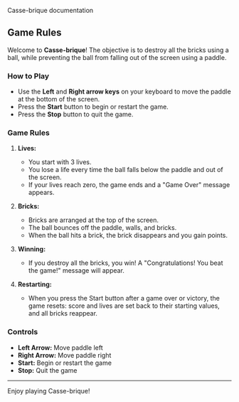 Casse-brique documentation

## Game Rules

Welcome to **Casse-brique**! The objective is to destroy all the bricks using a ball, while preventing the ball from falling out of the screen using a paddle.

### How to Play

- Use the **Left** and **Right arrow keys** on your keyboard to move the paddle at the bottom of the screen.
- Press the **Start** button to begin or restart the game.
- Press the **Stop** button to quit the game.

### Game Rules

1. **Lives:**  
   - You start with 3 lives.
   - You lose a life every time the ball falls below the paddle and out of the screen.
   - If your lives reach zero, the game ends and a "Game Over" message appears.

2. **Bricks:**  
   - Bricks are arranged at the top of the screen.
   - The ball bounces off the paddle, walls, and bricks.
   - When the ball hits a brick, the brick disappears and you gain points.

3. **Winning:**  
   - If you destroy all the bricks, you win! A "Congratulations! You beat the game!" message will appear.

4. **Restarting:**  
   - When you press the Start button after a game over or victory, the game resets: score and lives are set back to their starting values, and all bricks reappear.

### Controls

- **Left Arrow:** Move paddle left
- **Right Arrow:** Move paddle right
- **Start:** Begin or restart the game
- **Stop:** Quit the game

---

Enjoy playing Casse-brique!